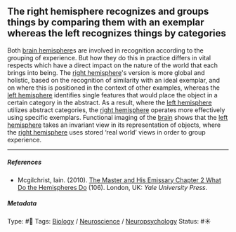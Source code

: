 ## The right hemisphere recognizes and groups things by comparing them with an exemplar whereas the left recognizes things by categories

Both [brain hemisphere]()s are involved in recognition according to the grouping of experience. But how they do this in practice differs in vital respects which have a direct impact on the nature of the world that each brings into being. The [right hemisphere](Right%20hemisphere.md)'s version is more global and holistic, based on the recognition of similarity with an ideal exemplar, and on where this is positioned in the context of other examples, whereas the [left hemisphere](Left%20hemisphere.md) identifies single features that would place the object in a certain category in the abstract. As a result, where the [left hemisphere](Left%20hemisphere.md) utilizes abstract categories, the [right hemisphere](Right%20hemisphere.md) operates more effectively using specific exemplars. Functional imaging of the [brain](Brain.md) shows that the [left hemisphere](Left%20hemisphere.md) takes an invariant view in its representation of objects, where the [right hemisphere](Right%20hemisphere.md) uses stored ‘real world’ views in order to group experience.

---

##### References

* Mcgilchrist, Iain. (2010). [The Master and His Emissary Chapter 2 What Do the Hemispheres Do](The%20Master%20and%20His%20Emissary%20Chapter%202%20What%20Do%20the%20Hemispheres%20Do.md) (106). London, UK: *Yale University Press.*

##### Metadata

Type: #🔴 
Tags: [Biology]() / [Neuroscience](Neuroscience.md) / [Neuropsychology](Neuropsychology.md) 
Status: #☀️ 
